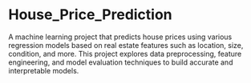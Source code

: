 # House_Price_Prediction
A machine learning project that predicts house prices using various regression models based on real estate features such as location, size, condition, and more. This project explores data preprocessing, feature engineering, and model evaluation techniques to build accurate and interpretable models.
